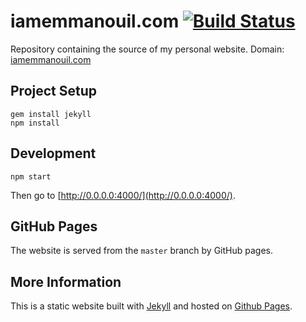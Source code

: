 # iamemmanouil.com [![Build Status](https://travis-ci.org/ekonstantinidis/manos.im.svg?branch=src)](https://travis-ci.org/ekonstantinidis/manos.im)
Repository containing the source of my personal website. Domain: [iamemmanouil.com](http://www.iamemmanouil.com/)


## Project Setup

	gem install jekyll
	npm install


## Development

	npm start

Then go to [http://0.0.0.0:4000/](http://0.0.0.0:4000/).


## GitHub Pages

The website is served from the `master` branch by GitHub pages.


## More Information

This is a static website built with [Jekyll](http://www.jekyllrb.com/) and hosted on [Github Pages](http://pages.github.com/).
